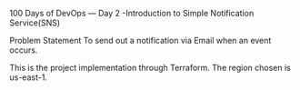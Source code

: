 100 Days of DevOps — Day 2 -Introduction to Simple Notification Service(SNS)

Problem Statement
To send out a notification via Email when an event occurs.

This is the project implementation through Terraform.
The region chosen is us-east-1.
